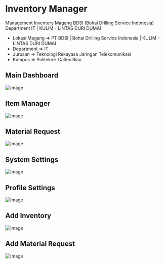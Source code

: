 # Inventory Manager
Management Inventory Magang BDSI (Bohai Drilling Service Indonesia) Department IT | KULIM - LINTAS DURI DUMAI
- Lokasi Magang => PT BDSI | Bohai Drilling Service Indonesia | KULIM - LINTAS DURI DUMAI
- Department => IT
- Jurusan => Teknologi Rekayasa Jaringan Telekomunikasi
- Kampus => Politeknik Caltex Riau
## Main Dashboard
![image](https://github.com/user-attachments/assets/3469a90e-e765-4d28-bf0d-6d08c6028f95)
## Item Manager
![image](https://github.com/user-attachments/assets/7dd12d9a-63af-446e-9275-c8994886147b)
## Material Request
![image](https://github.com/user-attachments/assets/e95caf48-88fe-4cd2-af52-81fd4ccb6e6b)
## System Settings
![image](https://github.com/user-attachments/assets/3ff4197b-306d-486a-b7d4-aeb36991a053)
## Profile Settings
![image](https://github.com/user-attachments/assets/39f770db-b872-4b0f-bf77-0385b354d60f)
## Add Inventory
![image](https://github.com/user-attachments/assets/ecdd2c29-c19a-4b57-bb27-810df798f9f7)
## Add Material Request
![image](https://github.com/user-attachments/assets/575daf46-de87-432e-a18b-14cb82652780)
